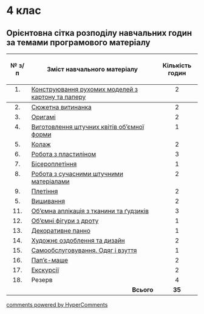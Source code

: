 <div id="hypercomments_widget" class="js-hypercomments-widget invisible"></div>

# 4 клас

## Орієнтовна сітка розподілу навчальних годин за темами програмового матеріалу 

<table>
<thead>
  <tr>
    <th width="5%" align="center"><p>№ з/п</p></td>
    <th width="40%" align="center"><p>Зміст навчального матеріалу</p></td>
    <th width="5%" align="center"><p>Кількість годин</p></td>
  </tr>
</thead>
<tbody>
  <tr>
    <td width="5%" align="center" style="vertical-align:top !important;">
1.</td>
    <td width="40%" style="vertical-align:top !important;">
<a href="https://edera.gitbooks.io/ed-era-book-mon-arts3/content/4/konstruyuvannya_rukhomikh_modeley_z_kartonu_ta_paperu.html">Конструювання рухомих моделей з картону та паперу</a></td>
    <td width="5%" align="center" style="vertical-align:top !important;">
2</td>
  </tr>
  </tr>
</thead>
<tbody>
  <tr>
    <td width="5%" align="center" style="vertical-align:top !important;">
2.</td>
    <td width="40%" style="vertical-align:top !important;">
<a href="https://edera.gitbooks.io/ed-era-book-mon-arts3/content/4/v%D1%83t%D1%83nanka.html">Сюжетна витинанка</a></td>
    <td width="5%" align="center" style="vertical-align:top !important;">
2</td>
  </tr>
  <tr>
    <td width="5%" align="center" style="vertical-align:top !important;">
3.</td>
    <td width="40%" style="vertical-align:top !important;">
<a href="https://edera.gitbooks.io/ed-era-book-mon-arts3/content/4/or%D1%83gami.html">Оригамі</a></td>
    <td width="5%" align="center" style="vertical-align:top !important;">
2</td>
  </tr>
  <tr>
    <td width="5%" align="center" style="vertical-align:top !important;">
4.</td>
    <td width="40%" style="vertical-align:top !important;">
<a href="https://edera.gitbooks.io/ed-era-book-mon-arts3/content/4/v%D1%83gotovlennya_schtuchnyx_kvitiv_obyemnoyi_form%D1%83.html">Виготовлення штучних квітів об’ємної форми</a></td>
    <td width="5%" align="center" style="vertical-align:top !important;">
1</td>
  </tr>
  <tr>
    <td width="5%" align="center" style="vertical-align:top !important;">
5.</td>
    <td width="40%" style="vertical-align:top !important;">
<a href="https://edera.gitbooks.io/ed-era-book-mon-arts3/content/4/kolaz.html">Колаж</a></td>
    <td width="5%" align="center" style="vertical-align:top !important;">
2</td>
  </tr>
  <tr>
    <td width="5%" align="center" style="vertical-align:top !important;">
6.</td>
    <td width="40%" style="vertical-align:top !important;">
<a href="https://edera.gitbooks.io/ed-era-book-mon-arts3/content/4/robota_z_plast%D1%83linom.html">Робота з пластиліном</a></td>
    <td width="5%" align="center" style="vertical-align:top !important;">
3</td>
  </tr>
  <tr>
    <td width="5%" align="center" style="vertical-align:top !important;">
7.</td>
    <td width="40%" style="vertical-align:top !important;">
<a href="https://edera.gitbooks.io/ed-era-book-mon-arts3/content/4/biseropletinnya.html">Бісероплетіння</a></td>
    <td width="5%" align="center" style="vertical-align:top !important;">
1</td>
  </tr>
  <tr>
    <td width="5%" align="center" style="vertical-align:top !important;">
8.</td>
    <td width="40%" style="vertical-align:top !important;">
<a href="https://edera.gitbooks.io/ed-era-book-mon-arts3/content/4/robota_z_suchacnymu_schtuchnymy_materialam%D1%83.html">Робота з сучасними штучними матеріалами</a></td>
    <td width="5%" align="center" style="vertical-align:top !important;">
2</td>
  </tr>
  <tr>
    <td width="5%" align="center" style="vertical-align:top !important;">
9.</td>
    <td width="40%" style="vertical-align:top !important;">
<a href="https://edera.gitbooks.io/ed-era-book-mon-arts3/content/4/pletinnya.html">Плетіння</a></td>
    <td width="5%" align="center" style="vertical-align:top !important;">
2</td>
  </tr>
  <tr>
    <td width="5%" align="center" style="vertical-align:top !important;">
5.</td>
    <td width="40%" style="vertical-align:top !important;">
<a href="https://edera.gitbooks.io/ed-era-book-mon-arts3/content/4/vishivannya.html">Вишивання</a></td>
    <td width="5%" align="center" style="vertical-align:top !important;">
2</td>
  </tr>
  <tr>
    <td width="5%" align="center" style="vertical-align:top !important;">
11.</td>
    <td width="40%" style="vertical-align:top !important;">
<a href="https://edera.gitbooks.io/ed-era-book-mon-arts3/content/4/obyemna_aplikatsiya_z_tkan%D1%83n%D1%83_ta_gydzykiv.html">Об’ємна аплікація з тканини та ґудзиків</a></td>
    <td width="5%" align="center" style="vertical-align:top !important;">
3</td>
  </tr>
  <tr>
    <td width="5%" align="center" style="vertical-align:top !important;">
12.</td>
    <td width="40%" style="vertical-align:top !important;">
<a href="https://edera.gitbooks.io/ed-era-book-mon-arts3/content/4/obyemn%D1%83_figury_z_drotu.html">Об’ємні фігури з дроту</a></td>
    <td width="5%" align="center" style="vertical-align:top !important;">
1</td>
  </tr>
  <tr>
    <td width="5%" align="center" style="vertical-align:top !important;">
13.</td>
    <td width="40%" style="vertical-align:top !important;">
<a href="https://edera.gitbooks.io/ed-era-book-mon-arts3/content/4/dekorat%D1%83vne_panno.html">Декоративне панно</a></td>
    <td width="5%" align="center" style="vertical-align:top !important;">
1</td>
  </tr>
  <tr>
    <td width="5%" align="center" style="vertical-align:top !important;">
14.</td>
    <td width="40%" style="vertical-align:top !important;">
<a href="https://edera.gitbooks.io/ed-era-book-mon-arts3/content/4/khudozhnye_ozdoblennya_ta_d%D1%83zayn.html">Художнє оздоблення та дизайн</a></td>
    <td width="5%" align="center" style="vertical-align:top !important;">
2</td>
  </tr>
  <tr>
    <td width="5%" align="center" style="vertical-align:top !important;">
15.</td>
    <td width="40%" style="vertical-align:top !important;">
<a href="https://edera.gitbooks.io/ed-era-book-mon-arts3/content/4/samoobslugovuvannya_odyag_i_vzuttya.html">Самообслуговування. Одяг і взуття</a></td>
    <td width="5%" align="center" style="vertical-align:top !important;">
1</td>
  </tr>
  <tr>
    <td width="5%" align="center" style="vertical-align:top !important;">
16.</td>
    <td width="40%" style="vertical-align:top !important;">
<a href="https://edera.gitbooks.io/ed-era-book-mon-arts3/content/4/papye-mashe.html">Пап’є-маше</a></td>
    <td width="5%" align="center" style="vertical-align:top !important;">
2</td>
  </tr>
  <tr>
    <td width="5%" align="center" style="vertical-align:top !important;">
17.</td>
    <td width="40%" style="vertical-align:top !important;">
<a href="https://edera.gitbooks.io/ed-era-book-mon-arts3/content/4/ekskursiyi.html">Екскурсії</a></td>
    <td width="5%" align="center" style="vertical-align:top !important;">
2</td>
  <tr>
    <td width="5%" align="center" style="vertical-align:top !important;">
18.</td>
    <td width="40%" style="vertical-align:top !important;">
Резерв</td>
    <td width="5%" align="center" style="vertical-align:top !important;">
4</td>
  </tr>
  <tr>
    <td width="5%" align="right" style="vertical-align:top !important;" colspan="2">
<b>Всього</b></td>
    <td width="5%" align="center" style="vertical-align:top !important;">
<b>35</b></td>
  </tr>
</tbody>
</table> 

<div class="js-hypercomments-container">
<a href="http://hypercomments.com" class="hc-link" title="comments widget">comments powered by HyperComments</a>
</div>